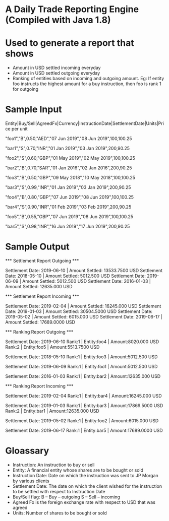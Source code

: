 # A Daily Trade Reporting Engine (Compiled with Java 1.8)

# Used to generate a report that shows
* Amount in USD settled incoming everyday
* Amount in USD settled outgoing everyday
* Ranking of entities based on incoming and outgoing amount. Eg: If entity foo instructs the highest
  amount for a buy instruction, then foo is rank 1 for outgoing

# Sample Input
Entity|Buy/Sell|AgreedFx|Currency|InstructionDate|SettlementDate|Units|Price per unit

"foo1","B",0.50,"AED","07 Jun 2019","08 Jun 2019",100,100.25

"bar1","S",0.70,"INR","01 Jan 2019","03 Jan 2019",200,90.25

"foo2","S",0.60,"GBP","01 May 2019","02 May 2019",100,100.25

"bar2","B",0.70,"SAR","01 Jan 2016","02 Jan 2016",200,90.25

"foo3","B",0.50,"GBP","09 May 2018","10 May 2018",100,100.25

"bar3","S",0.99,"INR","01 Jan 2019","03 Jan 2019",200,90.25

"foo4","B",0.80,"GBP","07 Jun 2019","08 Jun 2019",100,100.25

"bar4","S",0.90,"INR","01 Feb 2019","03 Feb 2019",200,90.25

"foo5","B",0.55,"GBP","07 Jun 2019","08 Jun 2019",100,100.25

"bar5","S",0.98,"INR","16 Jun 2019","17 Jun 2019",200,90.25

# Sample Output
*** Settlement Report Outgoing ***

Settlement Date: 2019-06-10 | Amount Settled: 13533.7500 USD
Settlement Date: 2018-05-10 | Amount Settled: 5012.500 USD
Settlement Date: 2019-06-09 | Amount Settled: 5012.500 USD
Settlement Date: 2016-01-03 | Amount Settled: 12635.000 USD

*** Settlement Report Incoming ***

Settlement Date: 2019-02-04 | Amount Settled: 16245.000 USD
Settlement Date: 2019-01-03 | Amount Settled: 30504.5000 USD
Settlement Date: 2019-05-02 | Amount Settled: 6015.000 USD
Settlement Date: 2019-06-17 | Amount Settled: 17689.0000 USD

*** Ranking Report Outgoing ***

Settlement Date: 2019-06-10
Rank:1 | Entity:foo4 | Amount:8020.000 USD
Rank:2 | Entity:foo5 | Amount:5513.7500 USD

Settlement Date: 2018-05-10
Rank:1 | Entity:foo3 | Amount:5012.500 USD

Settlement Date: 2019-06-09
Rank:1 | Entity:foo1 | Amount:5012.500 USD

Settlement Date: 2016-01-03
Rank:1 | Entity:bar2 | Amount:12635.000 USD

*** Ranking Report Incoming ***

Settlement Date: 2019-02-04
Rank:1 | Entity:bar4 | Amount:16245.000 USD

Settlement Date: 2019-01-03
Rank:1 | Entity:bar3 | Amount:17869.5000 USD
Rank:2 | Entity:bar1 | Amount:12635.000 USD

Settlement Date: 2019-05-02
Rank:1 | Entity:foo2 | Amount:6015.000 USD

Settlement Date: 2019-06-17
Rank:1 | Entity:bar5 | Amount:17689.0000 USD

# Gloassary
* Instruction: An instruction to buy or sell
*  Entity: A financial entity whose shares are to be bought or sold
* Instruction Date: Date on which the instruction was sent to JP Morgan by various clients
* Settlement Date: The date on which the client wished for the instruction to be settled with respect
to Instruction Date
* Buy/Sell flag:
  B – Buy – outgoing
  S – Sell – incoming
* Agreed Fx is the foreign exchange rate with respect to USD that was agreed
* Units: Number of shares to be bought or sold
